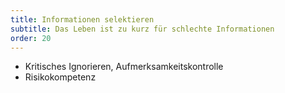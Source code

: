 ```yaml
---
title: Informationen selektieren
subtitle: Das Leben ist zu kurz für schlechte Informationen
order: 20
---
```


- Kritisches Ignorieren, Aufmerksamkeitskontrolle
- Risikokompetenz
